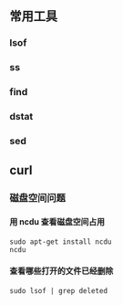 常用工具
--------

### lsof

### ss

### find

### dstat

### sed

curl
----


### 磁盘空间问题

#### 用 ncdu 查看磁盘空间占用

	sudo apt-get install ncdu
	ncdu

#### 查看哪些打开的文件已经删除

	sudo lsof | grep deleted

